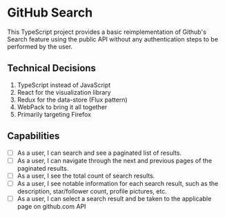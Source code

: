 # GitHub Search

This TypeScript project provides a basic reimplementation of Github's Search
feature using the public API without any authentication steps to be performed
by the user.

## Technical Decisions

1. TypeScript instead of JavaScript
2. React for the visualization library
3. Redux for the data-store (Flux pattern)
4. WebPack to bring it all together
5. Primarily targeting Firefox

## Capabilities

- [ ] As a user, I can search and see a paginated list of results.
- [ ] As a user, I can navigate through the next and previous pages of the
      paginated results.
- [ ] As a user, I see the total count of search results.
- [ ] As a user, I see notable information for each search result,
      such as the description, star/follower count, profile pictures, etc.
- [ ] As a user, I can select a search result and be taken to the applicable
      page on github.com API
